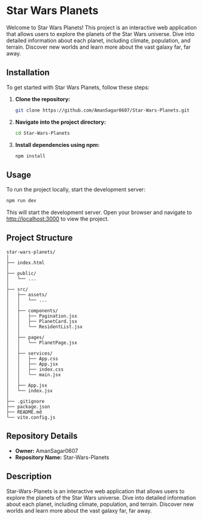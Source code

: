 # Star Wars Planets

Welcome to Star Wars Planets! This project is an interactive web application that allows users to explore the planets of the Star Wars universe. Dive into detailed information about each planet, including climate, population, and terrain. Discover new worlds and learn more about the vast galaxy far, far away.

## Installation

To get started with Star Wars Planets, follow these steps:

1. **Clone the repository:**

   ```bash
   git clone https://github.com/AmanSagar0607/Star-Wars-Planets.git
   ```

2. **Navigate into the project directory:**

   ```bash
   cd Star-Wars-Planets
   ```

3. **Install dependencies using npm:**

   ```bash
   npm install
   ```

## Usage

To run the project locally, start the development server:

```bash
npm run dev
```

This will start the development server. Open your browser and navigate to [http://localhost:3000](http://localhost:3000) to view the project.

## Project Structure

```
star-wars-planets/
│
├── index.html
│
├── public/
│   └── ...    
│
├── src/
│   ├── assets/
│   │   └── ...
│   │
│   ├── components/
│   │   ├── Pagination.jsx
│   │   ├── PlanetCard.jsx
│   │   └── ResidentList.jsx
│   │
│   ├── pages/
│   │   └── PlanetPage.jsx
│   │
│   ├── services/
│   │   ├── App.css
│   │   ├── App.jsx
│   │   ├── index.css
│   │   └── main.jsx
│   │
│   ├── App.jsx
│   └── index.jsx
│
├── .gitignore
├── package.json
├── README.md
└── vite.config.js
```

## Repository Details

- **Owner:** AmanSagar0607
- **Repository Name:** Star-Wars-Planets

## Description

Star-Wars-Planets is an interactive web application that allows users to explore the planets of the Star Wars universe. Dive into detailed information about each planet, including climate, population, and terrain. Discover new worlds and learn more about the vast galaxy far, far away.
